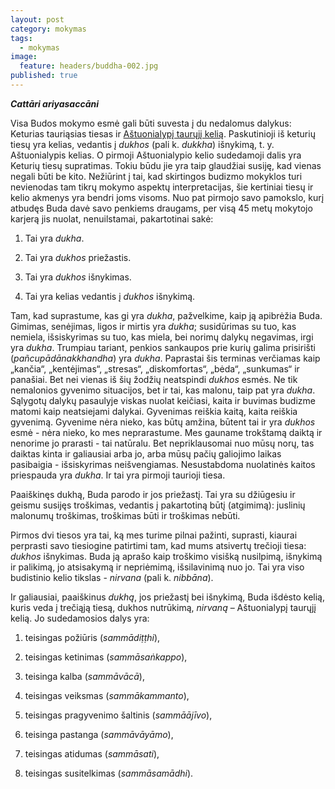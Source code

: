 ```yaml
---
layout: post
category: mokymas
tags:
  - mokymas
image:
  feature: headers/buddha-002.jpg
published: true
---
```


**_Cattāri ariyasaccāni_**

Visa Budos mokymo esmė gali būti suvesta į du nedalomus dalykus: Keturias tauriąsias tiesas ir <a href="http://theravada.lt/mokymas/post-astuonialypis-kelias">Aštuonialypį taurųjį kelią</a>. Paskutinioji iš keturių tiesų yra kelias, vedantis į *dukhos* (pali k. *dukkha*)  išnykimą, t. y. Aštuonialypis kelias. O pirmoji Aštuonialypio kelio sudedamoji dalis yra Keturių tiesų supratimas. Tokiu būdu jie yra taip glaudžiai susiję, kad vienas negali būti be kito. Nežiūrint į tai, kad skirtingos budizmo mokyklos turi nevienodas tam tikrų mokymo aspektų interpretacijas, šie kertiniai tiesų ir kelio akmenys yra bendri joms visoms. Nuo pat pirmojo savo pamokslo, kurį atbudęs Buda davė savo penkiems draugams, per visą 45 metų mokytojo karjerą jis nuolat, nenuilstamai, pakartotinai sakė:

1. Tai yra *dukha*.

2. Tai yra *dukhos* priežastis.

3. Tai yra *dukhos* išnykimas.

4. Tai yra kelias vedantis į *dukhos* išnykimą.
<!--break-->

Tam, kad suprastume, kas gi yra *dukha*, pažvelkime, kaip ją apibrėžia Buda. Gimimas, senėjimas, ligos ir mirtis yra *dukha*; susidūrimas su tuo, kas nemiela, išsiskyrimas su tuo, kas miela, bei norimų dalykų negavimas, irgi yra *dukha*. Trumpiau tariant, penkios sankaupos prie kurių galima prisirišti (*pañcupādānakkhandha*) yra *dukha*. Paprastai šis terminas verčiamas kaip „kančia“, „kentėjimas“, „stresas“, „diskomfortas“, „bėda“, „sunkumas“ ir panašiai. Bet nei vienas iš šių žodžių neatspindi *dukhos* esmės. Ne tik nemalonios gyvenimo situacijos, bet ir tai, kas malonu, taip pat yra *dukha*. Sąlygotų dalykų pasaulyje viskas nuolat keičiasi, kaita ir buvimas budizme matomi kaip neatsiejami dalykai. Gyvenimas reiškia kaitą, kaita reiškia gyvenimą. Gyvenime nėra nieko, kas būtų amžina, būtent tai ir yra *dukhos* esmė - nėra nieko, ko mes neprarastume. Mes gauname trokštamą daiktą ir nenorime jo prarasti - tai natūralu. Bet nepriklausomai nuo mūsų norų, tas daiktas kinta ir galiausiai arba jo, arba mūsų pačių galiojimo laikas pasibaigia - išsiskyrimas neišvengiamas. Nesustabdoma nuolatinės kaitos priespauda yra *dukha*. Ir tai yra pirmoji taurioji tiesa.

Paaiškinęs dukhą, Buda parodo ir jos priežastį. Tai yra su džiūgesiu ir geismu susijęs troškimas, vedantis į pakartotiną būtį (atgimimą): juslinių malonumų troškimas, troškimas būti ir troškimas nebūti.

Pirmos dvi tiesos yra tai, ką mes turime pilnai pažinti, suprasti, kiaurai perprasti savo tiesiogine patirtimi tam, kad mums atsivertų trečioji tiesa: *dukhos* išnykimas. Buda ją aprašo kaip troškimo  visišką nusilpimą, išnykimą ir palikimą, jo atsisakymą ir nepriėmimą, išsilavinimą nuo jo. Tai yra viso budistinio kelio tikslas - *nirvana* (pali k. *nibbāna*).

Ir galiausiai, paaiškinus *dukhą*, jos priežastį bei išnykimą, Buda išdėsto kelią, kuris veda į trečiąją tiesą, dukhos nutrūkimą, *nirvaną* – Aštuonialypį taurųjį kelią. Jo sudedamosios dalys yra:   

1. teisingas požiūris (*sammādiṭṭhi*),

2. teisingas ketinimas (*sammāsaṅkappo*),

3. teisinga kalba (*sammāvācā*),

4. teisingas veiksmas (*sammākammanto*),

5. teisingas pragyvenimo šaltinis (*sammāājīvo*),

6. teisinga pastanga (*sammāvāyāmo*),

7. teisingas atidumas (*sammāsati*),

8. teisingas susitelkimas (*sammāsamādhi*).
